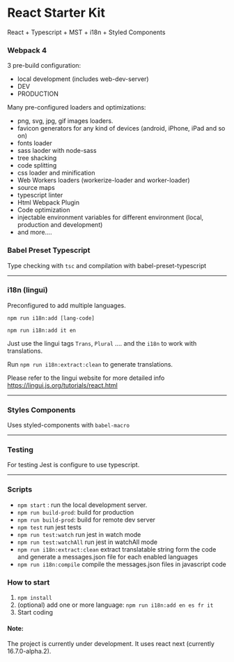 # React Starter Kit
React + Typescript + MST + i18n + Styled Components

### Webpack 4
3 pre-build configuration:
- local development (includes web-dev-server)
- DEV
- PRODUCTION

Many pre-configured loaders and optimizations:
- png, svg, jpg, gif images loaders.
- favicon generators for any kind of devices (android, iPhone, iPad and so on)
- fonts loader
- sass laoder with node-sass
- tree shacking
- code splitting
- css loader and minification
- Web Workers loaders (workerize-loader and worker-loader)
- source maps
- typescript linter
- Html Webpack Plugin
- Code optimization
- injectable environment variables for different environment (local, production and development)
- and more....

### Babel Preset Typescript
Type checking with `tsc` and compilation with babel-preset-typescript

---
### i18n (lingui)
Preconfigured to add multiple languages.

`npm run i18n:add [lang-code]`

`npm run i18n:add it en`

Just use the lingui tags `Trans`, `Plural` .... and the `i18n` to work with translations.

Run `npm run i18n:extract:clean` to generate translations.

Please refer to the lingui website for more detailed info https://lingui.js.org/tutorials/react.html

---
### Styles Components
Uses styled-components with `babel-macro`

---

### Testing
For testing Jest is configure to use typescript.

---

### Scripts
- `npm start` : run the local development server.
- `npm run build-prod`: build for production
- `npm run build-prod`: build for remote dev server
- `npm test` run jest tests
- `npm run test:watch` run jest in watch mode
- `npm run test:watchAll` run jest in watchAll mode
- `npm run i18n:extract:clean` extract translatable string form the code and generate a messages.json file for each enabled languages
- `npm run i18n:compile` compile the messages.json files in javascript code

### How to start
1. `npm install`
2. (optional) add one or more language:  `npm run i18n:add en es fr it`
3. Start coding

#### Note:
The project is currently under development. It uses react next (currently 16.7.0-alpha.2).
